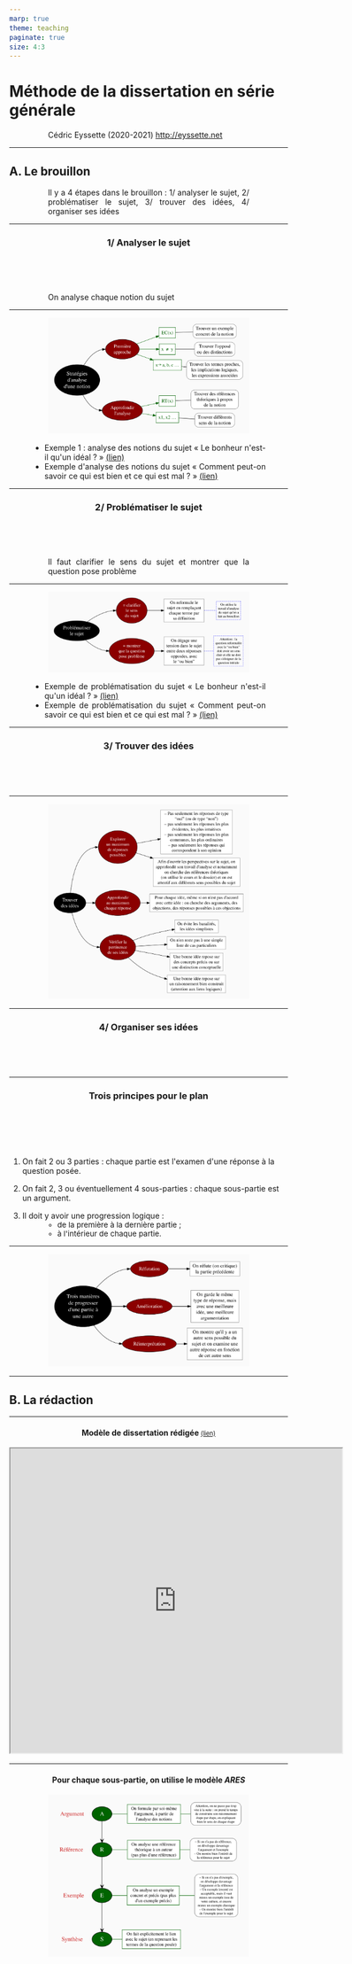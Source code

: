 ```yaml
---
marp: true
theme: teaching
paginate: true
size: 4:3
---
```


<!-- _class: titre -->

# Méthode de la dissertation en série générale
Cédric Eyssette (2020-2021)
http://eyssette.net

---
<!-- _class: souspartie -->
<style scoped>
p{margin: 0 70px; text-align:justify!important}
</style>
## A. Le brouillon

Il y a 4 étapes dans le brouillon : 1/ analyser le sujet, 2/ problématiser le sujet, 3/ trouver des idées, 4/ organiser ses idées

---
<!-- _class: etape -->
### 1/ Analyser le sujet
On analyse chaque notion du sujet

---
<!-- _class: i1t1 pp vertical fmmmmmmmmm-->
<style scoped>
ul li {text-align:justify!important}
</style>

![](https://raw.githubusercontent.com/eyssette/graphviz-examples/master/diagram/strategies-analyse-notion2.svg)

- Exemple 1 : analyse des notions du sujet « Le bonheur n'est-il qu'un idéal ? » [(lien)](https://www.google.com/url?q=https%3A%2F%2Feyssette.github.io%2Fmarp-slides%2Fslides%2FLe_bonheur_n_est_il_qu_un_ideal-introduction.html%233&sa=D&sntz=1&usg=AFQjCNH98bxFp5avZv64hwmex5-pjjIfZw) 
- Exemple d'analyse des notions du sujet « Comment peut-on savoir ce qui est bien et ce qui est mal ? » [(lien)](https://www.google.com/url?q=https%3A%2F%2Feyssette.github.io%2Fmarp-slides%2Fslides%2FComment_peut_on_savoir_ce_qui_est_bien_et_ce_qui_est_mal-introduction.html%234&sa=D&sntz=1&usg=AFQjCNF8oddUXR7SsUFE-Tt2vrcsM6vnMA)


---
<!-- _class: etape -->
### 2/ Problématiser le sujet
Il faut clarifier le sens du sujet et montrer que la question pose problème

---
<!-- _class: i1t1 pp vertical fmmmm-->
<style scoped>
ul li {text-align:justify!important; margin:0 40px!important;}
</style>
![](https://raw.githubusercontent.com/eyssette/graphviz-examples/master/diagram/problematiser-sujet-dissertation.svg)

- Exemple de problématisation du sujet « Le bonheur n'est-il qu'un idéal ? » [(lien)](https://www.google.com/url?q=https%3A%2F%2Feyssette.github.io%2Fmarp-slides%2Fslides%2FLe_bonheur_n_est_il_qu_un_ideal-introduction.html%2318&sa=D&sntz=1&usg=AFQjCNEhcuu32OEAgDNfiKBUwSR4snnp7Q)
- Exemple de problématisation du sujet « Comment peut-on savoir ce qui est bien et ce qui est mal ? » [(lien)](https://www.google.com/url?q=https%3A%2F%2Feyssette.github.io%2Fmarp-slides%2Fslides%2FComment_peut_on_savoir_ce_qui_est_bien_et_ce_qui_est_mal-introduction.html%2320&sa=D&sntz=1&usg=AFQjCNFalvGHRKH6LGD90k0EH7ofzNqLfg) 

---
<!-- _class: etape -->
### 3/ Trouver des idées

---
<!-- _class: i1t0 pp -->

![](https://raw.githubusercontent.com/eyssette/graphviz-examples/master/diagram/trouver-des-idees.svg)

---
<!-- _class: etape -->
### 4/ Organiser ses idées

---
<!-- _class: fp pointmethode -->
<style scoped>
h3{text-align:center; margin-bottom:80px;}
ol {padding-bottom:0px!important; padding-top:20px}
ol li:nth-of-type(1), ol li:nth-of-type(2){margin-bottom:15px;}
ol ul {font-size:97%; margin-right:0!important;}
ol ul li{margin-bottom:0!important;}
p{text-align:center;}
</style>

### Trois principes pour le plan


1. On fait 2 ou 3 parties : chaque partie est l'examen d'une réponse à la question posée.
2. On fait 2, 3 ou éventuellement 4 sous-parties : chaque sous-partie est un argument.
3. Il doit y avoir une progression logique :
    - de la première à la dernière partie ;
    - à l'intérieur de chaque partie.

---
<!-- _class: i1t0 pp -->

![](https://raw.githubusercontent.com/eyssette/graphviz-examples/master/diagram/methode-progression-parties-2.svg)

---
<!-- _class: souspartie -->
## B. La rédaction


---
<!-- _class: pp -->
<style scoped>
h4{text-align:center;}
h4 a {font-weight:normal; font-size:80%;}
</style>
#### Modèle de dissertation rédigée [(lien)](https://docs.google.com/document/d/e/2PACX-1vS1ZooWIMvF39PZ7lcDuDhq97cccOjjmuk8MycpgkSYh2VgaYrLb6b3fq7lywq96QsDQGm3JHOwci59/pub?embedded=true)

<iframe height=550px width=600px style="margin:0 auto" src="https://docs.google.com/document/d/e/2PACX-1vS1ZooWIMvF39PZ7lcDuDhq97cccOjjmuk8MycpgkSYh2VgaYrLb6b3fq7lywq96QsDQGm3JHOwci59/pub?embedded=true"></iframe>

---
<!-- _class: i1t1 pp vertical f-->

#### Pour chaque sous-partie, on utilise le modèle _ARES_

[![](https://raw.githubusercontent.com/eyssette/graphviz-examples/master/diagram/methode-ARES.svg)](https://raw.githubusercontent.com/eyssette/graphviz-examples/master/diagram/methode-ARES.svg)